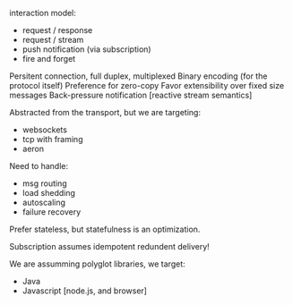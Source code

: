 interaction model:
 - request / response
 - request / stream
 - push notification (via subscription)
 - fire and forget
 
Persitent connection, full duplex, multiplexed
Binary encoding (for the protocol itself)
Preference for zero-copy
Favor extensibility over fixed size messages
Back-pressure notification [reactive stream semantics]

Abstracted from the transport, but we are targeting:
 - websockets
 - tcp with framing
 - aeron

Need to handle:
- msg routing
- load shedding
- autoscaling
- failure recovery

Prefer stateless, but statefulness is an optimization.

Subscription assumes idempotent redundent delivery!

We are assumming polyglot libraries, we target:
- Java
- Javascript [node.js, and browser]
